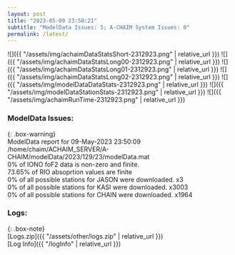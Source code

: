 ```yaml
---
layout: post
title: "2023-05-09 23:50:21"
subtitle: "ModelData Issues: 5; A-CHAIM System Issues: 0"
permalink: /latest/
---
```


![]({{ "/assets/img/achaimDataStatsShort-2312923.png" | relative_url }})
![]({{ "/assets/img/achaimDataStatsLong00-2312923.png" | relative_url }})
![]({{ "/assets/img/achaimDataStatsLong01-2312923.png" | relative_url }})
![]({{ "/assets/img/achaimDataStatsLong02-2312923.png" | relative_url }})
![]({{ "/assets/img/modelDataDataStats-2312923.png" | relative_url }})
![]({{ "/assets/img/modelDataStationStats-2312923.png" | relative_url }})
![]({{ "/assets/img/achaimRunTime-2312923.png" | relative_url }})


### ModelData Issues:  
  
{: .box-warning}  
 ModelData report for 09-May-2023 23:50:09   
 /home/chaim/ACHAIM_SERVER/A-CHAIM/modelData/2023/129/23/modelData.mat   
 0% of IONO foF2 data is non-zero and finite.   
 73.65% of RIO absoprtion values are finite   
 0% of all possible stations for JASON were downloaded. x3   
 0% of all possible stations for KASI were downloaded. x3003   
 0% of all possible stations for CHAIN were downloaded. x1964   
  


### Logs:  
  
{: .box-note}  
[Logs.zip]({{ "/assets/other/logs.zip" | relative_url }})  
[Log Info]({{ "/logInfo" | relative_url }})  
